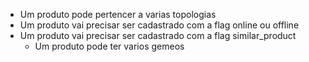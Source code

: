 - Um produto pode pertencer a varias topologias
- Um produto vai precisar ser cadastrado com a flag online ou offline
- Um produto vai precisar ser cadastrado com a flag similar_product
    - Um produto pode ter varios gemeos
